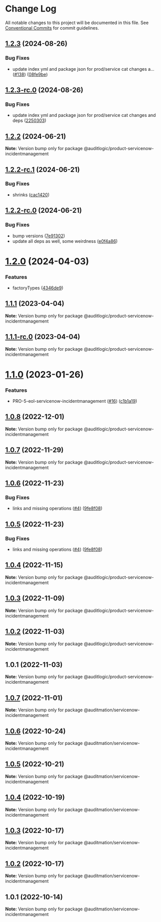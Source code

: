 # Change Log

All notable changes to this project will be documented in this file.
See [Conventional Commits](https://conventionalcommits.org) for commit guidelines.

## [1.2.3](https://github.com/auditlogic/product/compare/@auditlogic/product-servicenow-incidentmanagement@1.2.2...@auditlogic/product-servicenow-incidentmanagement@1.2.3) (2024-08-26)


### Bug Fixes

* update index yml and package json for prod/service cat changes a… ([#138](https://github.com/auditlogic/product/issues/138)) ([08fe9be](https://github.com/auditlogic/product/commit/08fe9beb1c8457462a19bc69caa02e6212d97e1a))





## [1.2.3-rc.0](https://github.com/auditlogic/product/compare/@auditlogic/product-servicenow-incidentmanagement@1.2.2...@auditlogic/product-servicenow-incidentmanagement@1.2.3-rc.0) (2024-08-26)


### Bug Fixes

* update index yml and package json for prod/service cat changes and deps ([2250303](https://github.com/auditlogic/product/commit/225030363a363608240135b7ebed386b28f01e4b))





## [1.2.2](https://github.com/auditlogic/product/compare/@auditlogic/product-servicenow-incidentmanagement@1.2.2-rc.1...@auditlogic/product-servicenow-incidentmanagement@1.2.2) (2024-06-21)

**Note:** Version bump only for package @auditlogic/product-servicenow-incidentmanagement





## [1.2.2-rc.1](https://github.com/auditlogic/product/compare/@auditlogic/product-servicenow-incidentmanagement@1.2.2-rc.0...@auditlogic/product-servicenow-incidentmanagement@1.2.2-rc.1) (2024-06-21)


### Bug Fixes

* shrinks ([cac1420](https://github.com/auditlogic/product/commit/cac14200fefcd8183ab69fe89a47bd3f70f563e9))





## [1.2.2-rc.0](https://github.com/auditlogic/product/compare/@auditlogic/product-servicenow-incidentmanagement@1.2.0...@auditlogic/product-servicenow-incidentmanagement@1.2.2-rc.0) (2024-06-21)


### Bug Fixes

* bump versions ([7e91302](https://github.com/auditlogic/product/commit/7e913023b8b312150ed7762c32fbbe616be71de5))
* update all deps as well, some weirdness ([e0f4a86](https://github.com/auditlogic/product/commit/e0f4a864714e2d3de6bbf3da014d5312fe53be2f))





# [1.2.0](https://github.com/auditlogic/product/compare/@auditlogic/product-servicenow-incidentmanagement@1.1.1...@auditlogic/product-servicenow-incidentmanagement@1.2.0) (2024-04-03)


### Features

* factoryTypes ([4346de9](https://github.com/auditlogic/product/commit/4346de92693aee892fccf725338ffc7b80ab182b))





## [1.1.1](https://github.com/auditlogic/product/compare/@auditlogic/product-servicenow-incidentmanagement@1.1.0...@auditlogic/product-servicenow-incidentmanagement@1.1.1) (2023-04-04)

**Note:** Version bump only for package @auditlogic/product-servicenow-incidentmanagement





## [1.1.1-rc.0](https://github.com/auditlogic/product/compare/@auditlogic/product-servicenow-incidentmanagement@1.1.0...@auditlogic/product-servicenow-incidentmanagement@1.1.1-rc.0) (2023-04-04)

**Note:** Version bump only for package @auditlogic/product-servicenow-incidentmanagement





# [1.1.0](https://github.com/auditlogic/product/compare/@auditlogic/product-servicenow-incidentmanagement@1.0.8...@auditlogic/product-servicenow-incidentmanagement@1.1.0) (2023-01-26)


### Features

* PRO-5-eol-servicenow-incidentmanagement ([#16](https://github.com/auditlogic/product/issues/16)) ([c1b1a19](https://github.com/auditlogic/product/commit/c1b1a19144c2e816c873a0d8a65637186d947ff6))





## [1.0.8](https://github.com/auditlogic/product/compare/@auditlogic/product-servicenow-incidentmanagement@1.0.7...@auditlogic/product-servicenow-incidentmanagement@1.0.8) (2022-12-01)

**Note:** Version bump only for package @auditlogic/product-servicenow-incidentmanagement





## [1.0.7](https://github.com/auditlogic/product/compare/@auditlogic/product-servicenow-incidentmanagement@1.0.6...@auditlogic/product-servicenow-incidentmanagement@1.0.7) (2022-11-29)

**Note:** Version bump only for package @auditlogic/product-servicenow-incidentmanagement





## [1.0.6](https://github.com/auditlogic/product/compare/@auditlogic/product-servicenow-incidentmanagement@1.0.4...@auditlogic/product-servicenow-incidentmanagement@1.0.6) (2022-11-23)


### Bug Fixes

* links and missing operations ([#4](https://github.com/auditlogic/product/issues/4)) ([9fe8f08](https://github.com/auditlogic/product/commit/9fe8f08fe7c57fdb79f991ac35bd6ac2e7dcad38))





## [1.0.5](https://github.com/auditlogic/product/compare/@auditlogic/product-servicenow-incidentmanagement@1.0.4...@auditlogic/product-servicenow-incidentmanagement@1.0.5) (2022-11-23)


### Bug Fixes

* links and missing operations ([#4](https://github.com/auditlogic/product/issues/4)) ([9fe8f08](https://github.com/auditlogic/product/commit/9fe8f08fe7c57fdb79f991ac35bd6ac2e7dcad38))





## [1.0.4](https://github.com/auditlogic/product/compare/@auditlogic/product-servicenow-incidentmanagement@1.0.3...@auditlogic/product-servicenow-incidentmanagement@1.0.4) (2022-11-15)

**Note:** Version bump only for package @auditlogic/product-servicenow-incidentmanagement





## [1.0.3](https://github.com/auditlogic/product/compare/@auditlogic/product-servicenow-incidentmanagement@1.0.2...@auditlogic/product-servicenow-incidentmanagement@1.0.3) (2022-11-09)

**Note:** Version bump only for package @auditlogic/product-servicenow-incidentmanagement





## [1.0.2](https://github.com/auditlogic/product/compare/@auditlogic/product-servicenow-incidentmanagement@1.0.1...@auditlogic/product-servicenow-incidentmanagement@1.0.2) (2022-11-03)

**Note:** Version bump only for package @auditlogic/product-servicenow-incidentmanagement





## 1.0.1 (2022-11-03)

**Note:** Version bump only for package @auditlogic/product-servicenow-incidentmanagement





## [1.0.7](https://github.com/auditmation/store-content/compare/@auditmation/servicenow-incidentmanagement@1.0.6...@auditmation/servicenow-incidentmanagement@1.0.7) (2022-11-01)

**Note:** Version bump only for package @auditmation/servicenow-incidentmanagement





## [1.0.6](https://github.com/auditmation/store-content/compare/@auditmation/servicenow-incidentmanagement@1.0.5...@auditmation/servicenow-incidentmanagement@1.0.6) (2022-10-24)

**Note:** Version bump only for package @auditmation/servicenow-incidentmanagement





## [1.0.5](https://github.com/auditmation/store-content/compare/@auditmation/servicenow-incidentmanagement@1.0.4...@auditmation/servicenow-incidentmanagement@1.0.5) (2022-10-21)

**Note:** Version bump only for package @auditmation/servicenow-incidentmanagement





## [1.0.4](https://github.com/auditmation/store-content/compare/@auditmation/servicenow-incidentmanagement@1.0.3...@auditmation/servicenow-incidentmanagement@1.0.4) (2022-10-19)

**Note:** Version bump only for package @auditmation/servicenow-incidentmanagement





## [1.0.3](https://github.com/auditmation/store-content/compare/@auditmation/servicenow-incidentmanagement@1.0.2...@auditmation/servicenow-incidentmanagement@1.0.3) (2022-10-17)

**Note:** Version bump only for package @auditmation/servicenow-incidentmanagement





## [1.0.2](https://github.com/auditmation/store-content/compare/@auditmation/servicenow-incidentmanagement@1.0.1...@auditmation/servicenow-incidentmanagement@1.0.2) (2022-10-17)

**Note:** Version bump only for package @auditmation/servicenow-incidentmanagement





## 1.0.1 (2022-10-14)

**Note:** Version bump only for package @auditmation/servicenow-incidentmanagement
